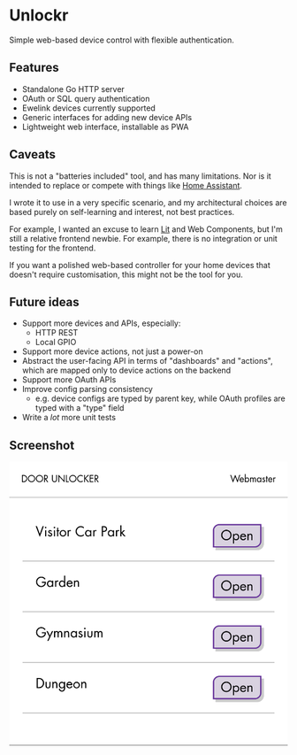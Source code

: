 # Unlockr

Simple web-based device control with flexible authentication.

## Features

- Standalone Go HTTP server
- OAuth or SQL query authentication
- Ewelink devices currently supported
- Generic interfaces for adding new device APIs
- Lightweight web interface, installable as PWA

## Caveats

This is not a "batteries included" tool, and has many limitations. Nor is it
intended to replace or compete with things like [Home Assistant](https://www.home-assistant.io/).

I wrote it to use in a very specific scenario, and my architectural choices
are based purely on self-learning and interest, not best practices.

For example, I wanted an excuse to learn [Lit](https://lit.dev/) and
Web Components, but I'm still a relative frontend newbie. For example, there
is no integration or unit testing for the frontend.

If you want a polished web-based controller for your home devices that doesn't
require customisation, this might not be the tool for you.

## Future ideas

- Support more devices and APIs, especially:
  - HTTP REST
  - Local GPIO
- Support more device actions, not just a power-on
- Abstract the user-facing API in terms of "dashboards" and "actions", which
  are mapped only to device actions on the backend
- Support more OAuth APIs
- Improve config parsing consistency
  - e.g. device configs are typed by parent key, while OAuth profiles are typed with a "type" field
- Write a *lot* more unit tests

## Screenshot

![Screenshot](screenshot.png)
